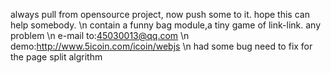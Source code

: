 always pull from opensource project, now push some to it.  hope this can help somebody.
\n contain a funny bag module,a tiny game of link-link. 
any problem
\n e-mail to:45030013@qq.com
\n demo:http://www.5icoin.com/icoin/webjs
\n had some bug need to fix for the page split algrithm
